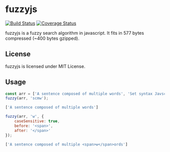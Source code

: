 # fuzzyjs #

[![Build Status](https://travis-ci.org/gjuchault/fuzzyjs.svg?branch=master)](https://travis-ci.org/gjuchault/fuzzyjs)
[![Coverage Status](https://coveralls.io/repos/github/gjuchault/fuzzyjs/badge.svg?branch=master)](https://coveralls.io/github/gjuchault/fuzzyjs?branch=master)

fuzzyjs is a fuzzy search algorithm in javascript. It fits in 577 bytes compressed (~400 bytes gzipped).

## License ##

fuzzyjs is licensed under MIT License.

## Usage ##
```js
const arr = ['A sentence composed of multiple words', 'Set syntax Javscript'];
fuzzy(arr, 'scmw');

['A sentence composed of multiple words']

fuzzy(arr, 'w', {
    caseSensitive: true,
    before: '<span>',
    after: '</span>'
});

['A sentence composed of multiple <span>w</span>ords']
```
